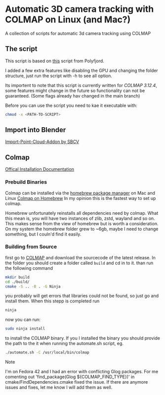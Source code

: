 # Automatic 3D camera tracking with COLMAP on Linux (and Mac?)
A collection of scripts for automatic 3d camera tracking using COLMAP

## The script
This script is based on [this](https://gist.github.com/polyfjord/4ed7e8988bdb9674145f1c270440200d) script from Polyfjord.

I added a few extra features like disabling the GPU and changing the folder structure, just run the script with -h to see all option.

Its importent to note that this script is currently written for *COLMAP 3.12.4*, some features might change in the future so functionality can not be guaranteed. (Some flags already hav changed in the main branch)

Before you can use the script you need to kae it executable with:
```bash
chmod -x <PATH-TO-SCRIPT>
```

## Import into Blender
[Import-Point-Cloud-Addon by SBCV](https://github.com/SBCV/Blender-Import-Point-Cloud-Addon)


## Colmap
[Offical Installation Documentation](https://colmap.github.io/install.html)

### Prebuild Binaries
Colmap can be installed via the [homebrew package manager](https://brew.sh/) on Mac and Linux
[Colmap on Homebrew](https://formulae.brew.sh/formula/colmap)
In my opinion this is the fastest way to set up colmap.

Homebrew unfortunately reinstalls all dependencies need by colmap. What this mean is, you will have two instances of zlib, zstd, wayland and so on. This makes sense from the view of homebrew but is worth a consideration. On my system the homebrew folder grew to ~6gb, maybe I need to change something, but I couln'd find it easily.

### Building from Source
first go to [COLMAP](https://github.com/colmap/colmap) and download the sourcecode of the latest release.
In the folder you should create a folder called `build` and cd in to it.
than run the following command
```bash
mkdir build
cd ./build/
cmake -S .. -B . -G Ninja
```
you probably will get errors that libraries could not be found, so just go and install them.
When this stepp is completed run 
```bash
ninja
```
now you can run:
```bash
sudo ninja install
```
to install the COLMAP binary.
If you I installed the binary you should provide the path to the it when running the automate.sh script, eg.
```bash
./automate.sh -C /usr/local/bin/colmap
```


> [!NOTE]
> I'm on Fedora 42 and I had an error with conflicting Glog packages.
> For me comenting out 'find_package(Glog ${COLMAP_FIND_TYPE})' in cmake/FindDependencies.cmake fixed the issue.
> If there are anymore issues and fixes, let me know I will add them as well.
